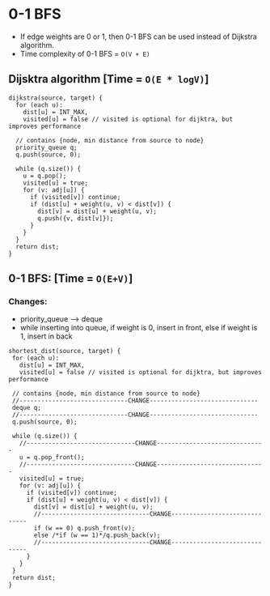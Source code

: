 # 0-1 BFS
- If edge weights are 0 or 1, then 0-1 BFS can be used instead of Dijkstra algorithm.
- Time complexity of 0-1 BFS = `O(V + E)`

## Dijsktra algorithm [Time = `O(E * logV)`]
```
dijkstra(source, target) {
  for (each u):
    dist[u] = INT_MAX,
    visited[u] = false // visited is optional for dijktra, but improves performance

  // contains {node, min distance from source to node}
  priority_queue q;
  q.push(source, 0);

  while (q.size()) {
    u = q.pop();
    visited[u] = true;
    for (v: adj[u]) {
      if (visited[v]) continue;
      if (dist[u] + weight(u, v) < dist[v]) {
        dist[v] = dist[u] + weight(u, v);
        q.push({v, dist[v]});
      }
    }
  }
  return dist;
}
```


## 0-1 BFS: [Time = `O(E+V)`]
### Changes:
- priority_queue --> deque
- while inserting into queue, if weight is 0, insert in front, else if weight is 1, insert in back

 ```
shortest_dist(source, target) {
  for (each u):
    dist[u] = INT_MAX,
    visited[u] = false // visited is optional for dijktra, but improves performance

  // contains {node, min distance from source to node}
  //------------------------------CHANGE------------------------------
  deque q;
  //------------------------------CHANGE------------------------------
  q.push(source, 0);

  while (q.size()) {
    //------------------------------CHANGE------------------------------
    u = q.pop_front();
    //------------------------------CHANGE------------------------------
    visited[u] = true;
    for (v: adj[u]) {
      if (visited[v]) continue;
      if (dist[u] + weight(u, v) < dist[v]) {
        dist[v] = dist[u] + weight(u, v);
        //------------------------------CHANGE------------------------------
        if (w == 0) q.push_front(v);
        else /*if (w == 1)*/q.push_back(v);
        //------------------------------CHANGE------------------------------  
      }
    }
  }
  return dist;
}
```
